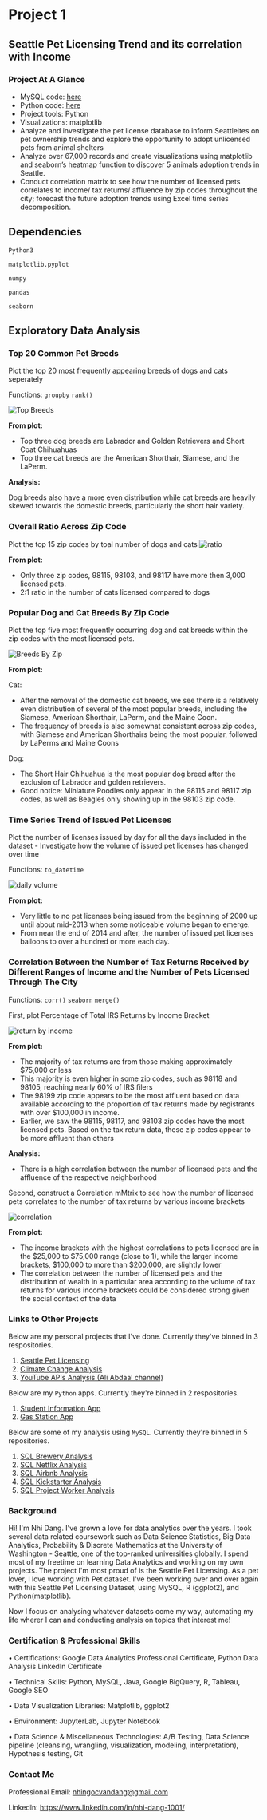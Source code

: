 # Project 1
## Seattle Pet Licensing Trend and its correlation with Income 
### Project At A Glance
- MySQL code: [here](https://github.com/NhiDang1001/pet_licensing_seattle-Python-/blob/master/Pet%20Final.sql)
- Python code: [here](https://github.com/NhiDang1001/pet_licensing_seattle-Python-/blob/master/seattle_pet.ipynb)
- Project tools: Python
- Visualizations: matplotlib
- Analyze and investigate the pet license database to inform Seattleites on pet ownership trends and explore the opportunity to adopt unlicensed pets from animal shelters
- Analyze over 67,000 records and create visualizations using matplotlib and seaborn’s heatmap function to discover 5 animals adoption trends in Seattle.
-	Conduct correlation matrix to see how the number of licensed pets correlates to income/ tax returns/ affluence by zip codes throughout the city; forecast the future adoption trends using Excel time series decomposition.

## Dependencies
`Python3`

`matplotlib.pyplot`

`numpy`

`pandas`

`seaborn`

## Exploratory Data Analysis
### Top 20 Common Pet Breeds
Plot the top 20 most frequently appearing breeds of dogs and cats seperately

Functions:
`groupby`
`rank()`

![Top Breeds](image/topbreed.jpg)

**From plot:** 
- Top three dog breeds are Labrador and Golden Retrievers and Short Coat Chihuahuas
- Top three cat breeds are the American Shorthair, Siamese, and the LaPerm. 

**Analysis:** 

Dog breeds also have a more even distribution while cat breeds are heavily skewed towards the domestic breeds, particularly the short hair variety. 

### Overall Ratio Across Zip Code
Plot the top 15 zip codes by toal number of dogs and cats
![ratio](image/countdogcat.jpg)

**From plot:** 
- Only three zip codes, 98115, 98103, and 98117 have more then 3,000 licensed pets.
- 2:1 ratio in the number of cats licensed compared to dogs

### Popular Dog and Cat Breeds By Zip Code
Plot the top five most frequently occurring dog and cat breeds within the zip codes with the most licensed pets.

![Breeds By Zip](image/breedbyzip.jpg)

**From plot:** 

Cat:
- After the removal of the domestic cat breeds, we see there is a relatively even distribution of several of the most popular breeds, including the Siamese, American Shorthair, LaPerm, and the Maine Coon. 
- The frequency of breeds is also somewhat consistent across zip codes, with Siamese and American Shorthairs being the most popular, followed by LaPerms and Maine Coons

Dog:
- The Short Hair Chihuahua is the most popular dog breed after the exclusion of Labrador and golden retrievers.
- Good notice: Miniature Poodles only appear in the 98115 and 98117 zip codes, as well as Beagles only showing up in the 98103 zip code.

### Time Series Trend of Issued Pet Licenses
Plot the number of licenses issued by day for all the days included in the dataset - Investigate how the volume of issued pet licenses has changed over time

Functions:
`to_datetime`

![daily volume](image/dailypetvolume.jpg)

**From plot:** 
- Very little to no pet licenses being issued from the beginning of 2000 up until about mid-2013 when some noticeable volume began to emerge.
- From near the end of 2014 and after, the number of issued pet licenses balloons to over a hundred or more each day.

### Correlation Between the Number of Tax Returns Received by Different Ranges of Income and the Number of Pets Licensed Through The City

Functions:
`corr()`
`seaborn`
`merge()`

First, plot Percentage of Total IRS Returns by Income Bracket

![return by income](image/irs_return_by_incocome.jpg)

**From plot:** 
- The majority of tax returns are from those making approximately $75,000 or less
- This majority is even higher in some zip codes, such as 98118 and 98105, reaching nearly 60% of IRS filers
- The 98199 zip code appears to be the most affluent based on data available according to the proportion of tax returns made by registrants with over $100,000 in income.
- Earlier, we saw the 98115, 98117, and 98103 zip codes have the most licensed pets. Based on the tax return data, these zip codes appear to be more affluent than others

**Analysis:** 
- There is a high correlation between the number of licensed pets and the affluence of the respective neighborhood

Second, construct a Correlation mMtrix to see how the number of licensed pets correlates to the number of tax returns by various income brackets

![correlation](image/correlationmatrix.jpg)

**From plot:** 
- The income brackets with the highest correlations to pets licensed are in the $25,000 to $75,000 range (close to 1), while the larger income brackets, $100,000 to more than $200,000, are slightly lower
- The correlation between the number of licensed pets and the distribution of wealth in a particular area according to the volume of tax returns for various income brackets could be considered strong given the social context of the data


### Links to Other Projects
Below are my personal projects that I've done. Currently they've binned in 3 respositories.
1. [Seattle Pet Licensing](https://github.com/NhiDang1001/pet_licensing_seattle-Python-.git)
2. [Climate Change Analysis](https://github.com/NhiDang1001/Climate_Change_Analysis.git)
3. [YouTube APIs Analysis (Ali Abdaal channel)](https://github.com/NhiDang1001/YouTube-APIs-Analysis.git)

Below are my `Python` apps. Currently they're binned in 2 respositories.
1. [Student Information App](https://github.com/NhiDang1001/Student_Info_App)
2. [Gas Station App](https://github.com/NhiDang1001/Gas_Station_App)

Below are some of my analysis using `MySQL`. Currently they're binned in 5 repositories.
1. [SQL Brewery Analysis](https://github.com/NhiDang1001/SQL_Brewery_Database)
2. [SQL Netflix Analysis](https://github.com/NhiDang1001/SQL_Netflix_Analysis)
3. [SQL Airbnb Analysis](https://github.com/NhiDang1001/SQL_Airbnb_Analysis)
4. [SQL Kickstarter Analysis](https://github.com/NhiDang1001/SQL_KickStarter_Analysis)
5. [SQL Project Worker Analysis](https://github.com/NhiDang1001/SQL_Project_Worker_Analysis)

### Background
Hi! I'm Nhi Dang. I've grown a love for data analytics over the years. I took several data related coursework such as Data Science Statistics, Big Data Analytics, Probability & Discrete Mathematics at the University of Washington - Seattle, one of the top-ranked universities globally. I spend most of my freetime on learning Data Analytics and working on my own projects. The project I'm most proud of is the Seattle Pet Licensing. As a pet lover, I love working with Pet dataset. I've been working over and over again with this Seattle Pet Licensing Dataset, using MySQL, R (ggplot2), and Python(matplotlib). 

Now I focus on analysing whatever datasets come my way, automating my life wherer I can and conducting analysis on topics that interest me!

### Certification & Professional Skills
• Certifications: Google Data Analytics Professional Certificate, Python Data Analysis LinkedIn Certificate

• Technical Skills: Python, MySQL, Java, Google BigQuery, R, Tableau, Google SEO

• Data Visualization Libraries: Matplotlib, ggplot2

• Environment: JupyterLab, Jupyter Notebook

• Data Science & Miscellaneous Technologies: A/B Testing, Data Science pipeline (cleansing, wrangling, visualization, modeling, interpretation), Hypothesis testing, Git

### Contact Me
Professional Email: nhingocvandang@gmail.com

Linkedln: https://www.linkedin.com/in/nhi-dang-1001/
